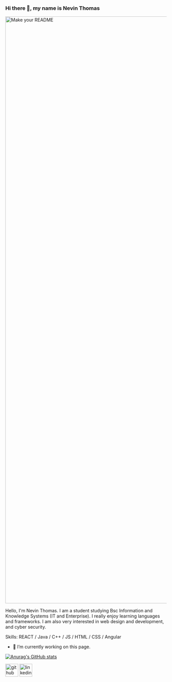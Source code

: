 ### Hi there 👋, my name is Nevin Thomas

<img width="1834" alt="Make your README" src="https://github.com/Nevin-Thomas/Nevin-Thomas/assets/106274286/fdfb7e7d-50b1-4492-8de2-c811a760ca77">

Hello, I'm Nevin Thomas. I am a student studying Bsc Information and Knowledge Systems (IT and Enterprise). I really enjoy learning languages and frameworks. I am also very interested in web design and development, and cyber security.

Skills: REACT / Java / C++ / JS / HTML / CSS / Angular

- 🔭 I’m currently working on this page. 


[![Anurag's GitHub stats](https://github-readme-stats.vercel.app/api?username=Nevin-Thomas)](https://github.com/anuraghazra/github-readme-stats)

[<img src='https://cdn.jsdelivr.net/npm/simple-icons@3.0.1/icons/github.svg' alt='github' height='40'>](https://github.com/https://github.com/Nevin-Thomas) 
[<img src='https://cdn.jsdelivr.net/npm/simple-icons@3.0.1/icons/linkedin.svg' alt='linkedin' height='40'>](https://www.linkedin.com/in/https://www.linkedin.com/in/nevin-thomas-a625462b3//)  
